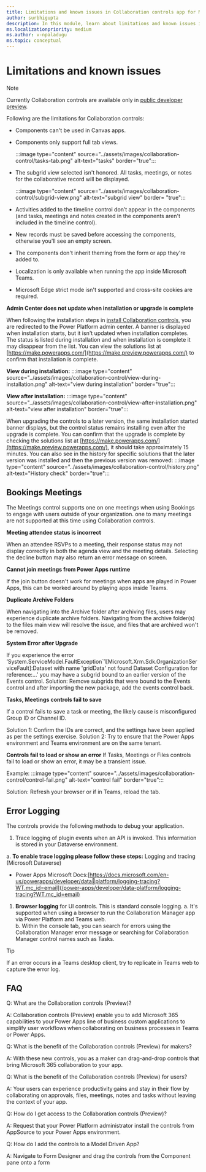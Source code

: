 ```yaml
---
title: Limitations and known issues in Collaboration controls app for Microsoft Teams
author: surbhigupta
description: In this module, learn about limitations and known issues in Collaboration controls app for Microsoft Teams.
ms.localizationpriority: medium
ms.author: v-npaladugu
ms.topic: conceptual
---
```


# Limitations and known issues

> [!NOTE]
> Currently Collaboration controls are available only in [public developer preview](~/resources/dev-preview/developer-preview-intro).

Following are the limitations for Collaboration controls:

* Components can't be used in Canvas apps.
* Components only support full tab views.

     :::image type="content" source="../assets/images/collaboration-control/tasks-tab.png" alt-text="tasks" border="true":::

* The subgrid view selected isn't honored. All tasks, meetings, or notes for the collaborative record will be displayed.

     :::image type="content" source="../assets/images/collaboration-control/subgrid-view.png" alt-text="subgrid view" border= "true":::

* Activities added to the timeline control don’t appear in the components (and tasks, meetings and notes created in the components aren't included in the timeline control).
* New records must be saved before accessing the components, otherwise you'll see an empty screen.
* The components don't inherit theming from the form or app they're added to.
* Localization is only available when running the app inside Microsoft Teams.
* Microsoft Edge strict mode isn't supported and cross-site cookies are required.

**Admin Center does not update when installation or upgrade is complete**

When following the installation steps in [install Collaboration controls](~/samples/install-collaboration-control.md), you are redirected to the Power Platform admin center. A banner is displayed when installation starts, but it isn't updated when installation completes. The status is listed during installation and when installation is complete it may disappear from the list. You can view the solutions list at [https://make.powerapps.com/](https://make.preview.powerapps.com/) to confirm that installation is complete.

**View during installation:**
     :::image type="content" source="../assets/images/collaboration-control/view-during-installation.png" alt-text="view during installation" border="true":::

**View after installation:**
     :::image type="content" source="../assets/images/collaboration-control/view-after-installation.png" alt-text="view after installation" border="true":::

When upgrading the controls to a later version, the same installation started banner displays, but the control status remains installing even after the upgrade is complete. You can confirm that the upgrade is complete by checking the solutions list at [https://make.powerapps.com/](https://make.preview.powerapps.com/), it should take approximately 15 minutes. You can also see in the history for specific solutions that the later version was installed and then the previous version was removed:
     :::image type="content" source="../assets/images/collaboration-control/history.png" alt-text="History check" border="true":::

## Bookings Meetings

The Meetings control supports one on one meetings when using Bookings to engage with users outside of your organization. one to many meetings are not supported at this time using Collaboration controls.

**Meeting attendee status is incorrect**

 When an attendee RSVPs to a meeting, their response status may not display correctly in both the agenda view and the meeting details. Selecting the decline button may also return an error message on screen.

**Cannot join meetings from Power Apps runtime**

 If the join button doesn't work for meetings when apps are played in Power Apps, this can be worked around by playing apps inside Teams.

**Duplicate Archive Folders**

 When navigating into the Archive folder after archiving files, users may experience duplicate archive folders. Navigating from the archive folder(s) to the files main view will resolve the issue, and files that are archived won't be removed.

**System Error after Upgrade**

 If you experience the error ‘System.ServiceModel.FaultException`1[Microsoft.Xrm.Sdk.OrganizationServiceFault]:Dataset with name 'gridData' not found Dataset Configuration for reference:…’ you may have a subgrid bound to an earlier version of the Events control. Solution: Remove subgrids that were bound to the Events control and after importing the new package, add the events control back.

 **Tasks, Meetings controls fail to save**

 If a control fails to save a task or meeting, the likely cause is misconfigured Group ID or Channel ID.

 Solution 1: Confirm the IDs are correct, and the settings have been applied as per the settings exercise.
 Solution 2: Try to ensure that the Power Apps environment and Teams environment are on the same tenant.

 **Controls fail to load or show an error**
 If Tasks, Meetings or Files controls fail to load or show an error, it may be a transient issue.

 Example:
     :::image type="content" source="../assets/images/collaboration-control/control-fail.png" alt-text="control fail" border="true":::

 Solution: Refresh your browser or if in Teams, reload the tab.

## Error Logging

 The controls provide the following methods to debug your application.

 1. Trace logging of plugin events when an API is invoked. This information is stored in your Dataverse environment.

 a. **To enable trace logging please follow these steps:** Logging and tracing (Microsoft Dataverse)<br/>

* Power Apps Microsoft Docs:[https://docs.microsoft.com/en-us/powerapps/developer/dataplatform/logging-tracing?WT.mc_id=email](/power-apps/developer/data-platform/logging-tracing?WT.mc_id=email)

 1. **Browser logging** for UI controls. This is standard console logging.
 a. It's supported when using a browser to run the Collaboration Manager app via Power Platform
 and Teams web. <br/>
 b. Within the console tab, you can search for errors using the Collaboration Manager error
 message or searching for Collaboration Manager control names such as Tasks.<br/>

 > [!TIP]
 > If an error occurs in a Teams desktop client, try to replicate in Teams web to capture the error log.

## FAQ

Q: What are the Collaboration controls (Preview)?

A: Collaboration controls (Preview) enable you to add Microsoft 365 capabilities to your Power Apps line of business custom applications to simplify user workflows when collaborating on business processes in Teams or Power Apps.

Q: What is the benefit of the Collaboration controls (Preview) for makers?

A: With these new controls, you as a maker can drag-and-drop controls that bring Microsoft 365 collaboration to your app.

Q: What is the benefit of the Collaboration controls (Preview) for users?

A: Your users can experience productivity gains and stay in their flow by collaborating on approvals, files, meetings, notes and tasks without leaving the context of your app.

Q: How do I get access to the Collaboration controls (Preview)?

A: Request that your Power Platform administrator install the controls from AppSource to your Power Apps environment.

Q: How do I add the controls to a Model Driven App?

A: Navigate to Form Designer and drag the controls from the Component pane onto a form
